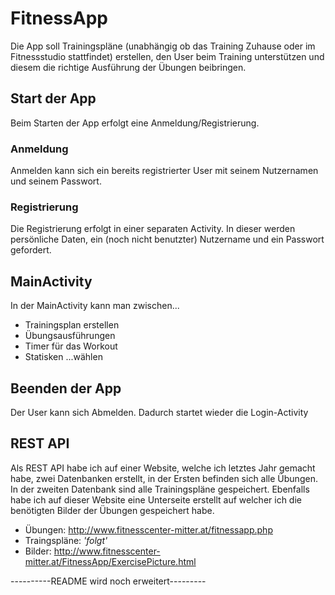# FitnessApp
Die App soll Trainingspläne (unabhängig ob das Training Zuhause oder im Fitnessstudio stattfindet) erstellen, den User beim Training unterstützen und diesem die richtige Ausführung der Übungen beibringen.

## Start der App
Beim Starten der App erfolgt eine Anmeldung/Registrierung.
### Anmeldung
Anmelden kann sich ein bereits registrierter User mit seinem Nutzernamen und seinem Passwort. 
### Registrierung
Die Registrierung erfolgt in einer separaten Activity. In dieser werden persönliche Daten, ein (noch nicht benutzter) Nutzername und ein Passwort gefordert. 

## MainActivity
In der MainActivity kann man zwischen...
* Trainingsplan erstellen
* Übungsausführungen
* Timer für das Workout
* Statisken
...wählen

## Beenden der App
Der User kann sich Abmelden. Dadurch startet wieder die Login-Activity

## REST API
Als REST API habe ich auf einer Website, welche ich letztes Jahr gemacht habe, zwei Datenbanken erstellt, in der Ersten befinden sich alle Übungen. In der zweiten Datenbank sind alle Trainingspläne gespeichert. Ebenfalls habe ich auf dieser Website eine Unterseite erstellt auf welcher ich die benötigten Bilder der Übungen gespeichert habe.
* Übungen: http://www.fitnesscenter-mitter.at/fitnessapp.php
* Traingspläne: *'folgt'*
* Bilder: http://www.fitnesscenter-mitter.at/FitnessApp/ExercisePicture.html

----------README wird noch erweitert---------
